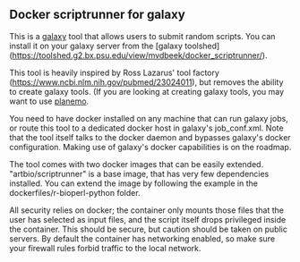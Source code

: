 Docker scriptrunner for galaxy
-----------------------------

This is a [galaxy](https://github.com/galaxyproject/galaxy) tool that allows
users to submit random scripts.
You can install it on your galaxy server from the [galaxy toolshed] (https://toolshed.g2.bx.psu.edu/view/mvdbeek/docker_scriptrunner/).


This tool is heavily inspired by Ross Lazarus' tool factory
(https://www.ncbi.nlm.nih.gov/pubmed/23024011), but removes the ability to
create galaxy tools. (If you are looking at creating galaxy tools, you may want 
to use [planemo](https://planemo.readthedocs.io/en/latest/).


You need to have docker installed on any machine that can run
galaxy jobs, or route this tool to a dedicated docker host
in galaxy's job_conf.xml. Note that the tool itself talks
to the docker daemon and bypasses galaxy's docker configuration.
Making use of galaxy's docker capabilities is on the roadmap.


The tool comes with two docker images that can be easily extended.
"artbio/scriptrunner" is a base image, that has very few dependencies installed.
You can extend the image by following the example in the dockerfiles/r-bioperl-python
folder.


All security relies on docker; the container only mounts those files that the user
has selected as input files, and the script itself drops privileged inside
the container. This should be secure, but caution should be taken on public servers.
By default the container has networking enabled, so make sure your firewall rules
forbid traffic to the local network.
